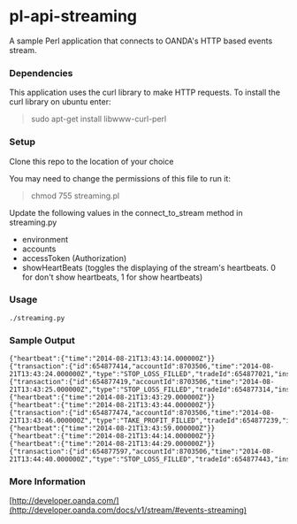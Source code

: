 pl-api-streaming
================

A sample Perl application that connects to OANDA's HTTP based events stream.

### Dependencies

This application uses the curl library to make HTTP requests. To install the curl library on ubuntu enter:
> sudo apt-get install libwww-curl-perl 

### Setup

Clone this repo to the location of your choice

You may need to change the permissions of this file to run it:
> chmod 755 streaming.pl

Update the following values in the connect_to_stream method in streaming.py

* environment
* accounts
* accessToken (Authorization)
* showHeartBeats (toggles the displaying of the stream's heartbeats. 0 for don't show heartbeats, 1 for show heartbeats)

### Usage

~~~
./streaming.py
~~~

### Sample Output

    {"heartbeat":{"time":"2014-08-21T13:43:14.000000Z"}}
    {"transaction":{"id":654877414,"accountId":8703506,"time":"2014-08-21T13:43:24.000000Z","type":"STOP_LOSS_FILLED","tradeId":654877021,"instrument":"EUR_USD","units":1,"side":"sell","price":1.32678,"pl":-0.0002,"interest":0,"accountBalance":99677.3601}}
    {"transaction":{"id":654877419,"accountId":8703506,"time":"2014-08-21T13:43:25.000000Z","type":"STOP_LOSS_FILLED","tradeId":654877314,"instrument":"SPX500_USD","units":1,"side":"sell","price":1987.6,"pl":-0.5477,"interest":0,"accountBalance":99676.8124}}
    {"heartbeat":{"time":"2014-08-21T13:43:29.000000Z"}}
    {"heartbeat":{"time":"2014-08-21T13:43:44.000000Z"}}
    {"transaction":{"id":654877474,"accountId":8703506,"time":"2014-08-21T13:43:46.000000Z","type":"TAKE_PROFIT_FILLED","tradeId":654877239,"instrument":"JP225_USD","units":1,"side":"sell","price":15585.6,"pl":-9.7492,"interest":-0.001,"accountBalance":99667.0622}}
    {"heartbeat":{"time":"2014-08-21T13:43:59.000000Z"}}
    {"heartbeat":{"time":"2014-08-21T13:44:14.000000Z"}}
    {"heartbeat":{"time":"2014-08-21T13:44:29.000000Z"}}
    {"transaction":{"id":654877597,"accountId":8703506,"time":"2014-08-21T13:44:40.000000Z","type":"STOP_LOSS_FILLED","tradeId":654877443,"instrument":"SGD_HKD","units":1,"side":"buy","price":6.20101,"pl":-0.0003,"interest":0,"accountBalance":99667.0619}}


### More Information

[http://developer.oanda.com/](http://developer.oanda.com/docs/v1/stream/#events-streaming)
